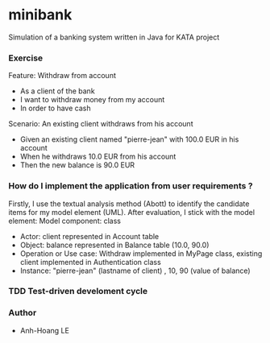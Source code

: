 # minibank
Simulation of a banking system written in Java for KATA project

### Exercise
Feature: Withdraw from account
  * As a client of the bank
  * I want to withdraw money from my account
  * In order to have cash

  Scenario: An existing client withdraws from his account
  * Given an existing client named "pierre-jean" with 100.0 EUR in his account
  * When he withdraws 10.0 EUR from his account
  * Then the new balance is 90.0 EUR

### How do I implement the application from user requirements ?
Firstly, I use the textual analysis method (Abott) to identify the candidate items for my model element (UML).
After evaluation, I stick with the model element:
Model component: class 
* Actor: client represented in Account table
* Object: balance represented in Balance table (10.0, 90.0)
* Operation or Use case: Withdraw implemented in MyPage class, existing client implemented in Authentication class
* Instance: "pierre-jean" (lastname of client) , 10, 90 (value of balance)

### TDD Test-driven develoment cycle




### Author
* Anh-Hoang LE


